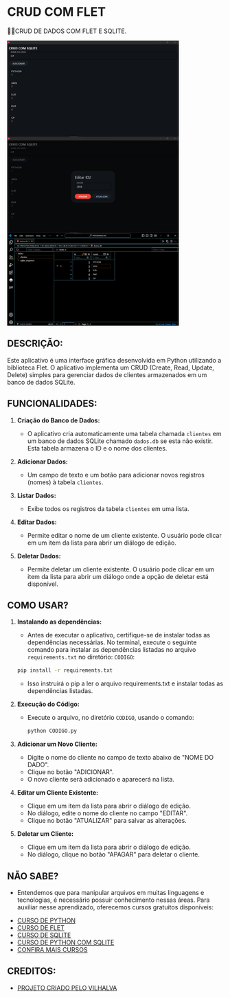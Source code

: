 # CRUD COM FLET
👨‍🏫CRUD DE DADOS COM FLET E SQLITE.

<img src="./IMAGENS/FOTO_1.png" align="center" width="400"> <br>
<img src="./IMAGENS/FOTO_2.png" align="center" width="400"> <br>
<img src="./IMAGENS/FOTO_3.png" align="center" width="400"> <br>

## DESCRIÇÃO:
Este aplicativo é uma interface gráfica desenvolvida em Python utilizando a biblioteca Flet. O aplicativo implementa um CRUD (Create, Read, Update, Delete) simples para gerenciar dados de clientes armazenados em um banco de dados SQLite. 

## FUNCIONALIDADES:
1. **Criação do Banco de Dados:**
   - O aplicativo cria automaticamente uma tabela chamada `clientes` em um banco de dados SQLite chamado `dados.db` se esta não existir. Esta tabela armazena o ID e o nome dos clientes.

2. **Adicionar Dados:**
   - Um campo de texto e um botão para adicionar novos registros (nomes) à tabela `clientes`.

3. **Listar Dados:**
   - Exibe todos os registros da tabela `clientes` em uma lista.

4. **Editar Dados:**
   - Permite editar o nome de um cliente existente. O usuário pode clicar em um item da lista para abrir um diálogo de edição.

5. **Deletar Dados:**
   - Permite deletar um cliente existente. O usuário pode clicar em um item da lista para abrir um diálogo onde a opção de deletar está disponível.

## COMO USAR?
1. **Instalando as dependências:**
   - Antes de executar o aplicativo, certifique-se de instalar todas as dependências necessárias. No terminal, execute o seguinte comando para instalar as dependências listadas no arquivo `requirements.txt` no diretório: `CODIGO`:
   ```bash
   pip install -r requirements.txt
   ```
   - Isso instruirá o pip a ler o arquivo requirements.txt e instalar todas as dependências listadas.

2. **Execução do Código:**
   - Execute o arquivo, no diretório `CODIGO`, usando o comando:
     ```sh
     python CODIGO.py
     ```

3. **Adicionar um Novo Cliente:**
   - Digite o nome do cliente no campo de texto abaixo de "NOME DO DADO".
   - Clique no botão "ADICIONAR".
   - O novo cliente será adicionado e aparecerá na lista.

4. **Editar um Cliente Existente:**
   - Clique em um item da lista para abrir o diálogo de edição.
   - No diálogo, edite o nome do cliente no campo "EDITAR".
   - Clique no botão "ATUALIZAR" para salvar as alterações.

5. **Deletar um Cliente:**
   - Clique em um item da lista para abrir o diálogo de edição.
   - No diálogo, clique no botão "APAGAR" para deletar o cliente.

## NÃO SABE?
- Entendemos que para manipular arquivos em muitas linguagens e tecnologias, é necessário possuir conhecimento nessas áreas. Para auxiliar nesse aprendizado, oferecemos cursos gratuitos disponíveis:
* [CURSO DE PYTHON](https://github.com/VILHALVA/CURSO-DE-PYTHON)
* [CURSO DE FLET](https://github.com/VILHALVA/CURSO-DE-FLET)
* [CURSO DE SQLITE](https://github.com/VILHALVA/CURSO-DE-SQLITE)
* [CURSO DE PYTHON COM SQLITE](https://github.com/VILHALVA/CURSO-DE-PYTHON-COM-SQLITE)
* [CONFIRA MAIS CURSOS](https://github.com/VILHALVA?tab=repositories&q=+topic:CURSO)

## CREDITOS:
- [PROJETO CRIADO PELO VILHALVA](https://github.com/VILHALVA)


